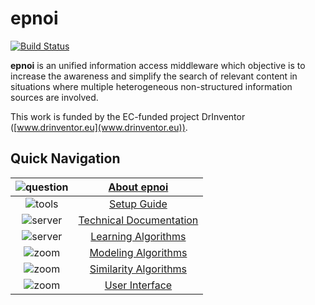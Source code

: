# epnoi

[![Build Status](https://travis-ci.org/epnoi/epnoi.svg)](https://travis-ci.org/epnoi/epnoi)

**epnoi** is an unified information access middleware which objective is to increase the awareness and simplify the search of relevant content in situations where multiple heterogeneous non-structured information sources are involved.
 
This work is funded by the EC-funded project DrInventor ([www.drinventor.eu](www.drinventor.eu)).
   
## Quick Navigation  

![question](https://dl.dropboxusercontent.com/u/299257/epnoi/images/question.png)    | [About epnoi](https://github.com/epnoi/epnoi/wiki/About-epnoi)  
:----: | :----:
![tools](https://dl.dropboxusercontent.com/u/299257/epnoi/images/tools.png)          | [Setup Guide](https://github.com/epnoi/epnoi/wiki/Setup-Guide)  
![server](https://dl.dropboxusercontent.com/u/299257/epnoi/images/servers.png)       | [Technical Documentation](https://github.com/epnoi/epnoi/wiki/Technical-Documentation)    
![server](https://dl.dropboxusercontent.com/u/299257/epnoi/images/productivity.png)  | [Learning Algorithms](https://github.com/epnoi/epnoi/wiki/Learning-Algorithms)  
![zoom](https://dl.dropboxusercontent.com/u/299257/epnoi/images/graphic38.png)          | [Modeling Algorithms](https://github.com/epnoi/epnoi/wiki/Modeling-Algorithms)  
![zoom](https://dl.dropboxusercontent.com/u/299257/epnoi/images/zoom77.png)          | [Similarity Algorithms](https://github.com/epnoi/epnoi/wiki/Similarity-Algorithms)          
![zoom](https://dl.dropboxusercontent.com/u/299257/epnoi/images/internet.png)        | [User Interface](https://github.com/epnoi/epnoi/wiki/Api)    
